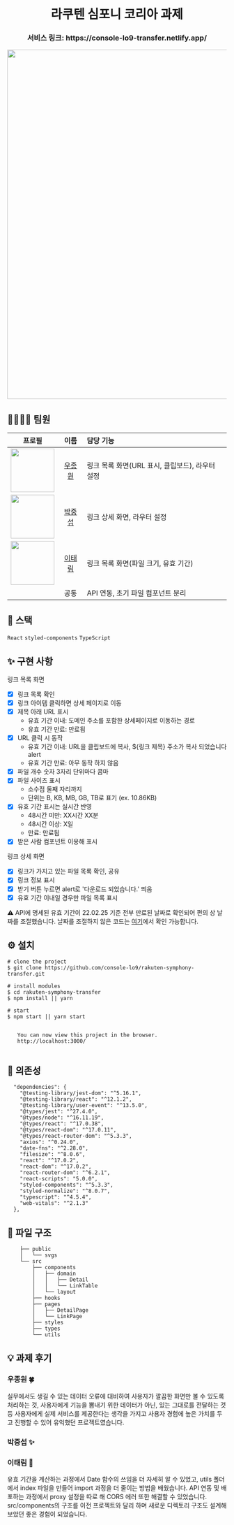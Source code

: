 <h1 align="center"> 라쿠텐 심포니 코리아 과제 </h1>

<h3 align="center"> 서비스 링크: https://console-lo9-transfer.netlify.app/</h3>

<p align="center"><img width="800" src="https://user-images.githubusercontent.com/43867711/155720368-756e7b23-6d3e-49aa-8f55-81adc2a0dd21.gif" /></p>

## 🙋‍♀️🙋‍♂️ 팀원

|                                           프로필                                           |                    이름                     | 담당 기능                                       |
| :----------------------------------------------------------------------------------------: | :-----------------------------------------: | :---------------------------------------------- |
| <img src="https://avatars.githubusercontent.com/Ubermensch0608" width="100" height="100"/> | [우종원](https://github.com/Ubermensch0608) | 링크 목록 화면(URL 표시, 클립보드), 라우터 설정 |
|  <img src="https://avatars.githubusercontent.com/crucial-sub" width="100" height="100"/>   |  [박중섭](https://github.com/crucial-sub)   | 링크 상세 화면, 라우터 설정                     |
|    <img src="https://avatars.githubusercontent.com/ttaerrim" width="100" height="100"/>    |    [이태림](https://github.com/ttaerrim)    | 링크 목록 화면(파일 크기, 유효 기간)            |
|                                                                                            |                    공통                     | API 연동, 초기 파일 컴포넌트 분리               |

## 🚀 스택

`React` `styled-components` `TypeScript`

## ✨ 구현 사항

링크 목록 화면

- [x] 링크 목록 확인
- [x] 링크 아이템 클릭하면 상세 페이지로 이동
- [x] 제목 아래 URL 표시
  - 유효 기간 이내: 도메인 주소를 포함한 상세페이지로 이동하는 경로
  - 유효 기간 만료: 만료됨
- [x] URL 클릭 시 동작
  - 유효 기간 이내: URL을 클립보드에 복사, ${링크 제목} 주소가 복사 되었습니다 alert
  - 유효 기간 만료: 아무 동작 하지 않음
- [x] 파일 개수 숫자 3자리 단위마다 콤마
- [x] 파일 사이즈 표시
  - 소수점 둘째 자리까지
  - 단위는 B, KB, MB, GB, TB로 표기 (ex. 10.86KB)
- [x] 유효 기간 표시는 실시간 반영
  - 48시간 미만: XX시간 XX분
  - 48시간 이상: X일
  - 만료: 만료됨
- [x] 받은 사람 <Avatar /> 컴포넌트 이용해 표시

링크 상세 화면

- [x] 링크가 가지고 있는 파일 목록 확인, 공유
- [x] 링크 정보 표시
- [x] 받기 버튼 누르면 alert로 '다운로드 되었습니다.' 띄움
- [x] 유효 기간 이내일 경우만 파일 목록 표시

⚠️ API에 명세된 유효 기간이 22.02.25 기준 전부 만료된 날짜로 확인되어 편의 상 날짜를 조절했습니다. 날짜를 조절하지 않은 코드는 [여기](https://github.com/console-lo9/rakuten-symphony-transfer/blob/no-time-change/src/utils/getExpires.ts)에서 확인 가능합니다.

## ⚙ 설치

```
# clone the project
$ git clone https://github.com/console-lo9/rakuten-symphony-transfer.git

# install modules
$ cd rakuten-symphony-transfer
$ npm install || yarn

# start
$ npm start || yarn start

⠀
⠀  You can now view this project in the browser.
⠀  http://localhost:3000/
⠀
```

## 🔗 의존성

```
  "dependencies": {
    "@testing-library/jest-dom": "^5.16.1",
    "@testing-library/react": "^12.1.2",
    "@testing-library/user-event": "^13.5.0",
    "@types/jest": "^27.4.0",
    "@types/node": "^16.11.19",
    "@types/react": "^17.0.38",
    "@types/react-dom": "^17.0.11",
    "@types/react-router-dom": "^5.3.3",
    "axios": "^0.24.0",
    "date-fns": "^2.28.0",
    "filesize": "^8.0.6",
    "react": "^17.0.2",
    "react-dom": "^17.0.2",
    "react-router-dom": "^6.2.1",
    "react-scripts": "5.0.0",
    "styled-components": "^5.3.3",
    "styled-normalize": "^8.0.7",
    "typescript": "^4.5.4",
    "web-vitals": "^2.1.3"
  },
```

## 📂 파일 구조

        ├── public
        │   └── svgs
        └── src
            ├── components
            │   ├── domain
            │   │   ├── Detail
            │   │   └── LinkTable
            │   └── layout
            ├── hooks
            ├── pages
            │   ├── DetailPage
            │   └── LinkPage
            ├── styles
            ├── types
            └── utils

## 💡 과제 후기

### **우종원** 🍀

실무에서도 생길 수 있는 데이터 오류에 대비하여 사용자가 깔끔한 화면만 볼 수 있도록 처리하는 것, 사용자에게 기능을 뽐내기 위한 데이터가 아닌, 있는 그대로를 전달하는 것 등
사용자에게 실제 서비스를 제공한다는 생각을 가지고 사용자 경험에 높은 가치를 두고 진행할 수 있어 유익했던 프로젝트였습니다.

### **박중섭** ✨

### **이태림** 🐯

유효 기간을 계산하는 과정에서 Date 함수의 쓰임을 더 자세히 알 수 있었고, utils 폴더에서 index 파일을 만들어 import 과정을 더 줄이는 방법을 배웠습니다. API 연동 및 배포하는 과정에서 proxy 설정을 따로 해 CORS 에러 또한 해결할 수 있었습니다. src/components의 구조를 이전 프로젝트와 달리 하며 새로운 디렉토리 구조도 설계해 보았던 좋은 경험이 되었습니다.
